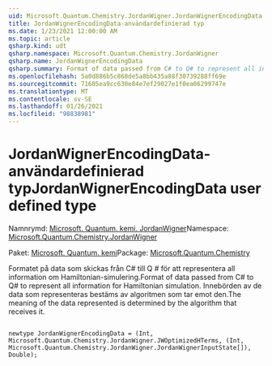 ```yaml
---
uid: Microsoft.Quantum.Chemistry.JordanWigner.JordanWignerEncodingData
title: JordanWignerEncodingData-användardefinierad typ
ms.date: 1/23/2021 12:00:00 AM
ms.topic: article
qsharp.kind: udt
qsharp.namespace: Microsoft.Quantum.Chemistry.JordanWigner
qsharp.name: JordanWignerEncodingData
qsharp.summary: Format of data passed from C# to Q# to represent all information for Hamiltonian simulation. The meaning of the data represented is determined by the algorithm that receives it.
ms.openlocfilehash: 5a0d886b5c868de5a8bb435a88f30739288ff69e
ms.sourcegitcommit: 71605ea9cc630e84e7ef29027e1f0ea06299747e
ms.translationtype: MT
ms.contentlocale: sv-SE
ms.lasthandoff: 01/26/2021
ms.locfileid: "98838981"
---
```

# <a name="jordanwignerencodingdata-user-defined-type"></a><span data-ttu-id="639a3-102">JordanWignerEncodingData-användardefinierad typ</span><span class="sxs-lookup"><span data-stu-id="639a3-102">JordanWignerEncodingData user defined type</span></span>

<span data-ttu-id="639a3-103">Namnrymd: [Microsoft. Quantum. kemi. JordanWigner](xref:Microsoft.Quantum.Chemistry.JordanWigner)</span><span class="sxs-lookup"><span data-stu-id="639a3-103">Namespace: [Microsoft.Quantum.Chemistry.JordanWigner](xref:Microsoft.Quantum.Chemistry.JordanWigner)</span></span>

<span data-ttu-id="639a3-104">Paket: [Microsoft. Quantum. kemi](https://nuget.org/packages/Microsoft.Quantum.Chemistry)</span><span class="sxs-lookup"><span data-stu-id="639a3-104">Package: [Microsoft.Quantum.Chemistry](https://nuget.org/packages/Microsoft.Quantum.Chemistry)</span></span>


<span data-ttu-id="639a3-105">Formatet på data som skickas från C# till Q # för att representera all information om Hamiltonian-simulering.</span><span class="sxs-lookup"><span data-stu-id="639a3-105">Format of data passed from C# to Q# to represent all information for Hamiltonian simulation.</span></span>
<span data-ttu-id="639a3-106">Innebörden av de data som representeras bestäms av algoritmen som tar emot den.</span><span class="sxs-lookup"><span data-stu-id="639a3-106">The meaning of the data represented is determined by the algorithm that receives it.</span></span>

```qsharp

newtype JordanWignerEncodingData = (Int, Microsoft.Quantum.Chemistry.JordanWigner.JWOptimizedHTerms, (Int, Microsoft.Quantum.Chemistry.JordanWigner.JordanWignerInputState[]), Double);
```

